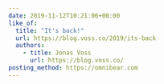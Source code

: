 ```yaml
---
date: 2019-11-12T10:21:06+00:00
like_of:
  title: "It's back!"
  url: https://blog.voss.co/2019/its-back
  authors:
    - title: Jonas Voss
      url: https://blog.voss.co/
posting_method: https://omnibear.com
---
```

